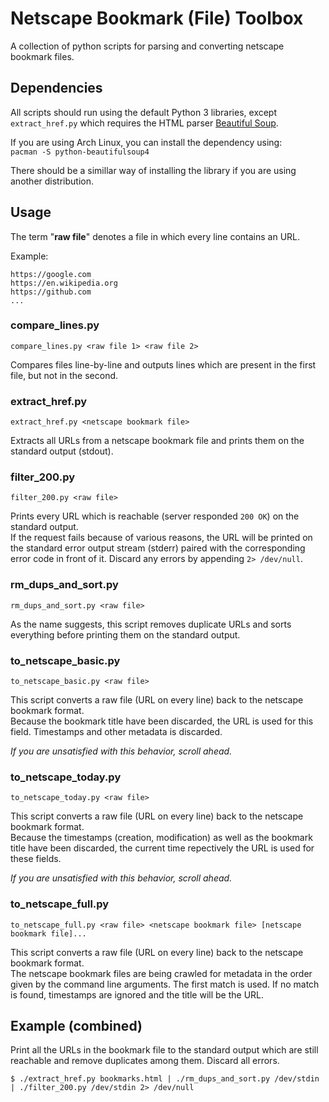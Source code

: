# Netscape Bookmark (File) Toolbox

A collection of python scripts for parsing and converting netscape bookmark files.

## Dependencies

All scripts should run using the default Python 3 libraries,
except `extract_href.py` which requires the HTML parser
[Beautiful Soup](https://en.wikipedia.org/wiki/Beautiful_Soup_(HTML_parser)).

If you are using Arch Linux, you can install the dependency using:  
`pacman -S python-beautifulsoup4`

There should be a simillar way of installing the library if you are using another distribution.

## Usage

The term "**raw file**" denotes a file in which every line contains an URL.

Example:

```
https://google.com
https://en.wikipedia.org
https://github.com
...
```

### compare_lines.py

`compare_lines.py <raw file 1> <raw file 2>`

Compares files line-by-line and outputs lines which are present in
the first file, but not in the second.

### extract_href.py

`extract_href.py <netscape bookmark file>`

Extracts all URLs from a netscape bookmark file and prints them on the
standard output (stdout).

### filter_200.py

`filter_200.py <raw file>`

Prints every URL which is reachable (server responded `200 OK`)
on the standard output.  
If the request fails because of various reasons, the URL will be printed on the
standard error output stream (stderr) paired with the corresponding error code
in front of it. Discard any errors by appending `2> /dev/null`.

### rm_dups_and_sort.py

`rm_dups_and_sort.py <raw file>`

As the name suggests, this script removes duplicate URLs and sorts everything
before printing them on the standard output.

### to_netscape_basic.py

`to_netscape_basic.py <raw file>`

This script converts a raw file (URL on every line) back to the netscape bookmark format.  
Because the bookmark title have been discarded, the URL is used for this field.
Timestamps and other metadata is discarded.

*If you are unsatisfied with this behavior, scroll ahead.*

### to_netscape_today.py

`to_netscape_today.py <raw file>`

This script converts a raw file (URL on every line) back to the netscape bookmark format.  
Because the timestamps (creation, modification) as well as the bookmark title have been discarded,
the current time repectively the URL is used for these fields.

*If you are unsatisfied with this behavior, scroll ahead.*

### to_netscape_full.py

`to_netscape_full.py <raw file> <netscape bookmark file> [netscape bookmark file]...`

This script converts a raw file (URL on every line) back to the netscape bookmark format.  
The netscape bookmark files are being crawled for metadata in the order given by the
command line arguments. The first match is used. If no match is found, timestamps are ignored
and the title will be the URL.

## Example (combined)

Print all the URLs in the bookmark file to the standard output which are still reachable
and remove duplicates among them. Discard all errors.

```
$ ./extract_href.py bookmarks.html | ./rm_dups_and_sort.py /dev/stdin | ./filter_200.py /dev/stdin 2> /dev/null
```
